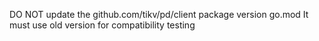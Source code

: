 DO NOT update the github.com/tikv/pd/client package version go.mod
It must use old version for compatibility testing
